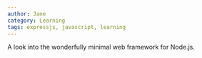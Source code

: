 ```yaml
---
author: Jane
category: Learning
tags: expressjs, javascript, learning
---
```


<p class="short-summary">A look into the wonderfully minimal web framework for Node.js.</p>
<!--more-->
